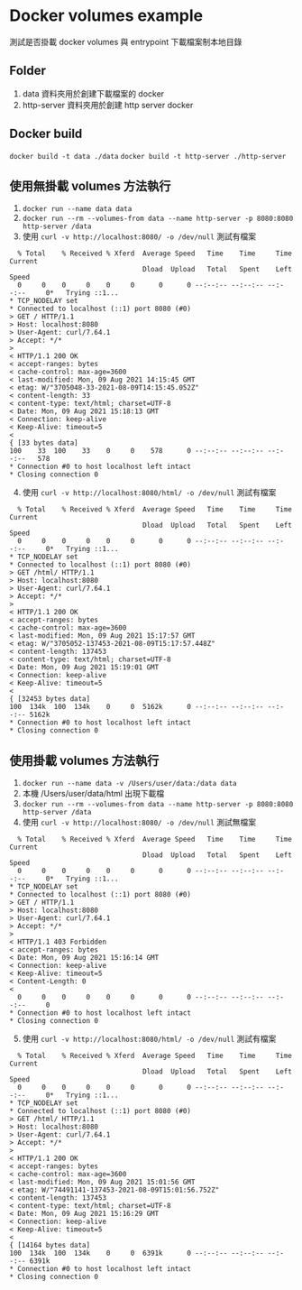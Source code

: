 # Docker volumes example
測試是否掛載 docker volumes 與 entrypoint 下載檔案制本地目錄

## Folder
1. data 資料夾用於創建下載檔案的 docker
2. http-server 資料夾用於創建 http server docker

## Docker build
`docker build -t data ./data`
`docker build -t http-server ./http-server`

## 使用無掛載 volumes 方法執行
1. `docker run --name data data`
2. `docker run --rm --volumes-from data --name http-server -p 8080:8080 http-server /data`
3. 使用 `curl -v http://localhost:8080/ -o /dev/null` 測試有檔案
```
  % Total    % Received % Xferd  Average Speed   Time    Time     Time  Current
                                 Dload  Upload   Total   Spent    Left  Speed
  0     0    0     0    0     0      0      0 --:--:-- --:--:-- --:--:--     0*   Trying ::1...
* TCP_NODELAY set
* Connected to localhost (::1) port 8080 (#0)
> GET / HTTP/1.1
> Host: localhost:8080
> User-Agent: curl/7.64.1
> Accept: */*
>
< HTTP/1.1 200 OK
< accept-ranges: bytes
< cache-control: max-age=3600
< last-modified: Mon, 09 Aug 2021 14:15:45 GMT
< etag: W/"3705048-33-2021-08-09T14:15:45.052Z"
< content-length: 33
< content-type: text/html; charset=UTF-8
< Date: Mon, 09 Aug 2021 15:18:13 GMT
< Connection: keep-alive
< Keep-Alive: timeout=5
<
{ [33 bytes data]
100    33  100    33    0     0    578      0 --:--:-- --:--:-- --:--:--   578
* Connection #0 to host localhost left intact
* Closing connection 0
```
4. 使用 `curl -v http://localhost:8080/html/ -o /dev/null` 測試有檔案
```
  % Total    % Received % Xferd  Average Speed   Time    Time     Time  Current
                                 Dload  Upload   Total   Spent    Left  Speed
  0     0    0     0    0     0      0      0 --:--:-- --:--:-- --:--:--     0*   Trying ::1...
* TCP_NODELAY set
* Connected to localhost (::1) port 8080 (#0)
> GET /html/ HTTP/1.1
> Host: localhost:8080
> User-Agent: curl/7.64.1
> Accept: */*
>
< HTTP/1.1 200 OK
< accept-ranges: bytes
< cache-control: max-age=3600
< last-modified: Mon, 09 Aug 2021 15:17:57 GMT
< etag: W/"3705052-137453-2021-08-09T15:17:57.448Z"
< content-length: 137453
< content-type: text/html; charset=UTF-8
< Date: Mon, 09 Aug 2021 15:19:01 GMT
< Connection: keep-alive
< Keep-Alive: timeout=5
<
{ [32453 bytes data]
100  134k  100  134k    0     0  5162k      0 --:--:-- --:--:-- --:--:-- 5162k
* Connection #0 to host localhost left intact
* Closing connection 0
```

## 使用掛載 volumes 方法執行
1. `docker run --name data -v /Users/user/data:/data data`
2. 本機 /Users/user/data/html 出現下載檔
3. `docker run --rm --volumes-from data --name http-server -p 8080:8080 http-server /data`
4. 使用 `curl -v http://localhost:8080/ -o /dev/null` 測試無檔案
```
  % Total    % Received % Xferd  Average Speed   Time    Time     Time  Current
                                 Dload  Upload   Total   Spent    Left  Speed
  0     0    0     0    0     0      0      0 --:--:-- --:--:-- --:--:--     0*   Trying ::1...
* TCP_NODELAY set
* Connected to localhost (::1) port 8080 (#0)
> GET / HTTP/1.1
> Host: localhost:8080
> User-Agent: curl/7.64.1
> Accept: */*
>
< HTTP/1.1 403 Forbidden
< accept-ranges: bytes
< Date: Mon, 09 Aug 2021 15:16:14 GMT
< Connection: keep-alive
< Keep-Alive: timeout=5
< Content-Length: 0
<
  0     0    0     0    0     0      0      0 --:--:-- --:--:-- --:--:--     0
* Connection #0 to host localhost left intact
* Closing connection 0
```
5. 使用 `curl -v http://localhost:8080/html/ -o /dev/null` 測試有檔案
```
  % Total    % Received % Xferd  Average Speed   Time    Time     Time  Current
                                 Dload  Upload   Total   Spent    Left  Speed
  0     0    0     0    0     0      0      0 --:--:-- --:--:-- --:--:--     0*   Trying ::1...
* TCP_NODELAY set
* Connected to localhost (::1) port 8080 (#0)
> GET /html/ HTTP/1.1
> Host: localhost:8080
> User-Agent: curl/7.64.1
> Accept: */*
>
< HTTP/1.1 200 OK
< accept-ranges: bytes
< cache-control: max-age=3600
< last-modified: Mon, 09 Aug 2021 15:01:56 GMT
< etag: W/"74491141-137453-2021-08-09T15:01:56.752Z"
< content-length: 137453
< content-type: text/html; charset=UTF-8
< Date: Mon, 09 Aug 2021 15:16:29 GMT
< Connection: keep-alive
< Keep-Alive: timeout=5
<
{ [14164 bytes data]
100  134k  100  134k    0     0  6391k      0 --:--:-- --:--:-- --:--:-- 6391k
* Connection #0 to host localhost left intact
* Closing connection 0
```